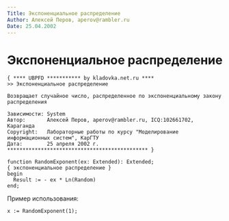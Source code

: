 ```yaml
---
Title: Экспоненциальное распределение
Author: Алексей Перов, aperov@rambler.ru
Date: 25.04.2002
---
```



Экспоненциальное распределение
==============================

    { **** UBPFD *********** by kladovka.net.ru ****
    >> Экспоненциальное распределение
     
    Возвращает случайное число, распределенное по экспоненциальному закону распределения
     
    Зависимости: System
    Автор:       Алексей Перов, aperov@rambler.ru, ICQ:102661702, Караганда
    Copyright:   Лабораторные работы по курсу "Моделирование информационных систем", КарГТУ
    Дата:        25 апреля 2002 г.
    ********************************************** }
     
    function RandomExponent(ex: Extended): Extended;
    { экспоненциальное распределение }
    begin
      Result := - ex * Ln(Random)
    end; 

Пример использования:

    x := RandomExponent(1); 

